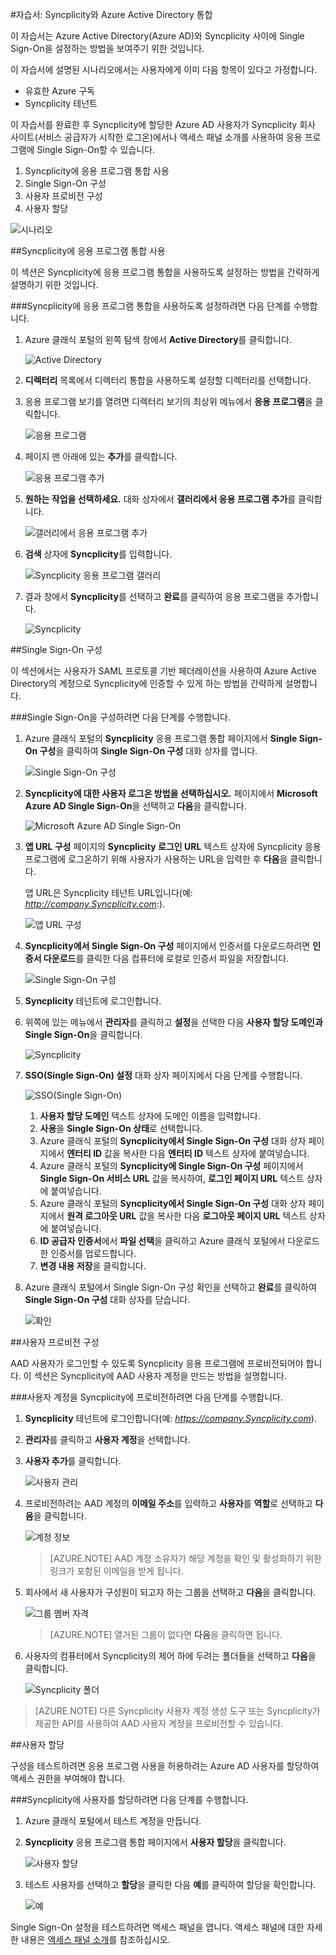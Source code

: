 <properties 
    pageTitle="자습서: Syncplicity와 Azure Active Directory 통합 | Microsoft Azure" 
    description="Azure Active Directory에서 Syncplicity를 사용하여 Single Sign-On, 자동화된 프로비전 등을 사용하도록 설정하는 방법을 알아봅니다." 
    services="active-directory" 
    authors="jeevansd"  
    documentationCenter="na" 
    manager="femila"/>
<tags 
    ms.service="active-directory" 
    ms.devlang="na" 
    ms.topic="article" 
    ms.tgt_pltfrm="na" 
    ms.workload="identity" 
    ms.date="09/11/2016" 
    ms.author="jeedes" />

#자습서: Syncplicity와 Azure Active Directory 통합
  
이 자습서는 Azure Active Directory(Azure AD)와 Syncplicity 사이에 Single Sign-On을 설정하는 방법을 보여주기 위한 것입니다.
  
이 자습서에 설명된 시나리오에서는 사용자에게 이미 다음 항목이 있다고 가정합니다.

-   유효한 Azure 구독
-   Syncplicity 테넌트
  
이 자습서를 완료한 후 Syncplicity에 할당한 Azure AD 사용자가 Syncplicity 회사 사이트(서비스 공급자가 시작한 로그온)에서나 액세스 패널 소개를 사용하여 응용 프로그램에 Single Sign-On할 수 있습니다.

1.  Syncplicity에 응용 프로그램 통합 사용
2.  Single Sign-On 구성
3.  사용자 프로비전 구성
4.  사용자 할당

![시나리오](./media/active-directory-saas-syncplicity-tutorial/IC769524.png "시나리오")

##Syncplicity에 응용 프로그램 통합 사용
  
이 섹션은 Syncplicity에 응용 프로그램 통합을 사용하도록 설정하는 방법을 간략하게 설명하기 위한 것입니다.

###Syncplicity에 응용 프로그램 통합을 사용하도록 설정하려면 다음 단계를 수행합니다.

1.  Azure 클래식 포털의 왼쪽 탐색 창에서 **Active Directory**를 클릭합니다.

    ![Active Directory](./media/active-directory-saas-syncplicity-tutorial/IC700993.png "Active Directory")

2.  **디렉터리** 목록에서 디렉터리 통합을 사용하도록 설정할 디렉터리를 선택합니다.

3.  응용 프로그램 보기를 열려면 디렉터리 보기의 최상위 메뉴에서 **응용 프로그램**을 클릭합니다.

    ![응용 프로그램](./media/active-directory-saas-syncplicity-tutorial/IC700994.png "응용 프로그램")

4.  페이지 맨 아래에 있는 **추가**를 클릭합니다.

    ![응용 프로그램 추가](./media/active-directory-saas-syncplicity-tutorial/IC749321.png "응용 프로그램 추가")

5.  **원하는 작업을 선택하세요.** 대화 상자에서 **갤러리에서 응용 프로그램 추가**를 클릭합니다.

    ![갤러리에서 응용 프로그램 추가](./media/active-directory-saas-syncplicity-tutorial/IC749322.png "갤러리에서 응용 프로그램 추가")

6.  **검색** 상자에 **Syncplicity**를 입력합니다.

    ![Syncplicity 응용 프로그램 갤러리](./media/active-directory-saas-syncplicity-tutorial/IC769532.png "Syncplicity 응용 프로그램 갤러리")

7.  결과 창에서 **Syncplicity**를 선택하고 **완료**를 클릭하여 응용 프로그램을 추가합니다.

    ![Syncplicity](./media/active-directory-saas-syncplicity-tutorial/IC769533.png "Syncplicity")

##Single Sign-On 구성
  
이 섹션에서는 사용자가 SAML 프로토콜 기반 페더레이션을 사용하여 Azure Active Directory의 계정으로 Syncplicity에 인증할 수 있게 하는 방법을 간략하게 설명합니다.

###Single Sign-On을 구성하려면 다음 단계를 수행합니다.

1.  Azure 클래식 포털의 **Syncplicity** 응용 프로그램 통합 페이지에서 **Single Sign-On 구성**을 클릭하여 **Single Sign-On 구성** 대화 상자를 엽니다.

    ![Single Sign-On 구성](./media/active-directory-saas-syncplicity-tutorial/IC769534.png "Single Sign-On 구성")

2.  **Syncplicity에 대한 사용자 로그온 방법을 선택하십시오.** 페이지에서 **Microsoft Azure AD Single Sign-On**을 선택하고 **다음**을 클릭합니다.

    ![Microsoft Azure AD Single Sign-On](./media/active-directory-saas-syncplicity-tutorial/IC769535.png "Microsoft Azure AD Single Sign-On")

3.  **앱 URL 구성** 페이지의 **Syncplicity 로그인 URL** 텍스트 상자에 Syncplicity 응용 프로그램에 로그온하기 위해 사용자가 사용하는 URL을 입력한 후 **다음**을 클릭합니다.

    앱 URL은 Syncplicity 테넌트 URL입니다(예: *http://company.Syncplicity.com*:).

    ![앱 URL 구성](./media/active-directory-saas-syncplicity-tutorial/IC769536.png "앱 URL 구성")

4.  **Syncplicity에서 Single Sign-On 구성** 페이지에서 인증서를 다운로드하려면 **인증서 다운로드**를 클릭한 다음 컴퓨터에 로컬로 인증서 파일을 저장합니다.

    ![Single Sign-On 구성](./media/active-directory-saas-syncplicity-tutorial/IC769543.png "Single Sign-On 구성")

5.  **Syncplicity** 테넌트에 로그인합니다.

6.  위쪽에 있는 메뉴에서 **관리자**를 클릭하고 **설정**을 선택한 다음 **사용자 할당 도메인과 Single Sign-On**을 클릭합니다.

    ![Syncplicity](./media/active-directory-saas-syncplicity-tutorial/IC769545.png "Syncplicity")

7.  **SSO(Single Sign-On) 설정** 대화 상자 페이지에서 다음 단계를 수행합니다.

    ![SSO(Single Sign-On)](./media/active-directory-saas-syncplicity-tutorial/IC769550.png "Single Sign-On (SSO)")

    1.  **사용자 할당 도메인** 텍스트 상자에 도메인 이름을 입력합니다.
    2.  **사용**을 **Single Sign-On 상태**로 선택합니다.
    3.  Azure 클래식 포털의 **Syncplicity에서 Single Sign-On 구성** 대화 상자 페이지에서 **엔터티 ID** 값을 복사한 다음 **엔터티 ID** 텍스트 상자에 붙여넣습니다.
    4.  Azure 클래식 포털의 **Syncplicity에 Single Sign-On 구성** 페이지에서 **Single Sign-On 서비스 URL** 값을 복사하여, **로그인 페이지 URL** 텍스트 상자에 붙여넣습니다.
    5.  Azure 클래식 포털의 **Syncplicity에서 Single Sign-On 구성** 대화 상자 페이지에서 **원격 로그아웃 URL** 값을 복사한 다음 **로그아웃 페이지 URL** 텍스트 상자에 붙여넣습니다.
    6.  **ID 공급자 인증서**에서 **파일 선택**을 클릭하고 Azure 클래식 포털에서 다운로드한 인증서를 업로드합니다.
    7.  **변경 내용 저장**을 클릭합니다.

8.  Azure 클래식 포털에서 Single Sign-On 구성 확인을 선택하고 **완료**를 클릭하여 **Single Sign-On 구성** 대화 상자를 닫습니다.

    ![확인](./media/active-directory-saas-syncplicity-tutorial/IC769554.png "확인")

##사용자 프로비전 구성
  
AAD 사용자가 로그인할 수 있도록 Syncplicity 응용 프로그램에 프로비전되어야 합니다. 이 섹션은 Syncplicity에 AAD 사용자 계정을 만드는 방법을 설명합니다.

###사용자 계정을 Syncplicity에 프로비전하려면 다음 단계를 수행합니다.

1.  **Syncplicity** 테넌트에 로그인합니다(예: *https://company.Syncplicity.com*).

2.  **관리자**를 클릭하고 **사용자 계정**을 선택합니다.

3.  **사용자 추가**를 클릭합니다.

    ![사용자 관리](./media/active-directory-saas-syncplicity-tutorial/IC769764.png "사용자 관리")

4.  프로비전하려는 AAD 계정의 **이메일 주소**를 입력하고 **사용자**를 **역할**로 선택하고 **다음**을 클릭합니다.

    ![계정 정보](./media/active-directory-saas-syncplicity-tutorial/IC769765.png "계정 정보")

    >[AZURE.NOTE] AAD 계정 소유자가 해당 계정을 확인 및 활성화하기 위한 링크가 포함된 이메일을 받게 됩니다.

5.  회사에서 새 사용자가 구성원이 되고자 하는 그룹을 선택하고 **다음**을 클릭합니다.

    ![그룹 멤버 자격](./media/active-directory-saas-syncplicity-tutorial/IC769772.png "그룹 멤버 자격")

    >[AZURE.NOTE] 열거된 그룹이 없다면 **다음**을 클릭하면 됩니다.

6.  사용자의 컴퓨터에서 Syncplicity의 제어 하에 두려는 폴더들을 선택하고 **다음**을 클릭합니다.

    ![Syncplicity 폴더](./media/active-directory-saas-syncplicity-tutorial/IC769773.png "Syncplicity 폴더")

>[AZURE.NOTE] 다른 Syncplicity 사용자 계정 생성 도구 또는 Syncplicity가 제공한 API를 사용하여 AAD 사용자 계정을 프로비전할 수 있습니다.

##사용자 할당
  
구성을 테스트하려면 응용 프로그램 사용을 허용하려는 Azure AD 사용자를 할당하여 액세스 권한을 부여해야 합니다.

###Syncplicity에 사용자를 할당하려면 다음 단계를 수행합니다.

1.  Azure 클래식 포털에서 테스트 계정을 만듭니다.

2.  **Syncplicity** 응용 프로그램 통합 페이지에서 **사용자 할당**을 클릭합니다.

    ![사용자 할당](./media/active-directory-saas-syncplicity-tutorial/IC769557.png "사용자 할당")

3.  테스트 사용자를 선택하고 **할당**을 클릭한 다음 **예**를 클릭하여 할당을 확인합니다.

    ![예](./media/active-directory-saas-syncplicity-tutorial/IC767830.png "예")
  
Single Sign-On 설정을 테스트하려면 액세스 패널을 엽니다. 액세스 패널에 대한 자세한 내용은 [액세스 패널 소개](active-directory-saas-access-panel-introduction.md)를 참조하십시오.

<!---HONumber=AcomDC_0914_2016-->